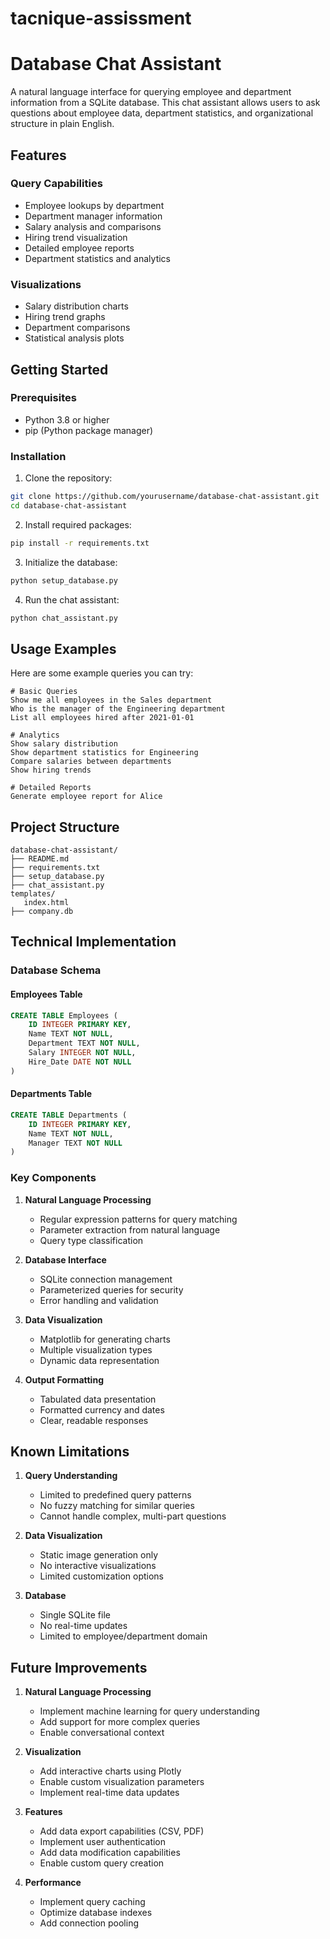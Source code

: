 # tacnique-assissment


# Database Chat Assistant

A natural language interface for querying employee and department information from a SQLite database. This chat assistant allows users to ask questions about employee data, department statistics, and organizational structure in plain English.

## Features

### Query Capabilities
- Employee lookups by department
- Department manager information
- Salary analysis and comparisons
- Hiring trend visualization
- Detailed employee reports
- Department statistics and analytics

### Visualizations
- Salary distribution charts
- Hiring trend graphs
- Department comparisons
- Statistical analysis plots

## Getting Started

### Prerequisites
- Python 3.8 or higher
- pip (Python package manager)

### Installation

1. Clone the repository:
```bash
git clone https://github.com/yourusername/database-chat-assistant.git
cd database-chat-assistant
```

2. Install required packages:
```bash
pip install -r requirements.txt
```

3. Initialize the database:
```bash
python setup_database.py
```

4. Run the chat assistant:
```bash
python chat_assistant.py
```

## Usage Examples

Here are some example queries you can try:

```
# Basic Queries
Show me all employees in the Sales department
Who is the manager of the Engineering department
List all employees hired after 2021-01-01

# Analytics
Show salary distribution
Show department statistics for Engineering
Compare salaries between departments
Show hiring trends

# Detailed Reports
Generate employee report for Alice
```

## Project Structure

```
database-chat-assistant/
├── README.md
├── requirements.txt
├── setup_database.py
├── chat_assistant.py
templates/
   index.html
├── company.db
```

## Technical Implementation

### Database Schema

#### Employees Table
```sql
CREATE TABLE Employees (
    ID INTEGER PRIMARY KEY,
    Name TEXT NOT NULL,
    Department TEXT NOT NULL,
    Salary INTEGER NOT NULL,
    Hire_Date DATE NOT NULL
)
```

#### Departments Table
```sql
CREATE TABLE Departments (
    ID INTEGER PRIMARY KEY,
    Name TEXT NOT NULL,
    Manager TEXT NOT NULL
)
```

### Key Components

1. **Natural Language Processing**
   - Regular expression patterns for query matching
   - Parameter extraction from natural language
   - Query type classification

2. **Database Interface**
   - SQLite connection management
   - Parameterized queries for security
   - Error handling and validation

3. **Data Visualization**
   - Matplotlib for generating charts
   - Multiple visualization types
   - Dynamic data representation

4. **Output Formatting**
   - Tabulated data presentation
   - Formatted currency and dates
   - Clear, readable responses

## Known Limitations

1. **Query Understanding**
   - Limited to predefined query patterns
   - No fuzzy matching for similar queries
   - Cannot handle complex, multi-part questions

2. **Data Visualization**
   - Static image generation only
   - No interactive visualizations
   - Limited customization options

3. **Database**
   - Single SQLite file
   - No real-time updates
   - Limited to employee/department domain

## Future Improvements

1. **Natural Language Processing**
   - Implement machine learning for query understanding
   - Add support for more complex queries
   - Enable conversational context

2. **Visualization**
   - Add interactive charts using Plotly
   - Enable custom visualization parameters
   - Implement real-time data updates

3. **Features**
   - Add data export capabilities (CSV, PDF)
   - Implement user authentication
   - Add data modification capabilities
   - Enable custom query creation

4. **Performance**
   - Implement query caching
   - Optimize database indexes
   - Add connection pooling

